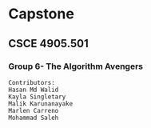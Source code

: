 # Capstone
## CSCE 4905.501
### Group 6- The Algorithm Avengers

```
Contributors:
Hasan Md Walid
Kayla Singletary
Malik Karunanayake
Marlen Carreno
Mohammad Saleh
```
